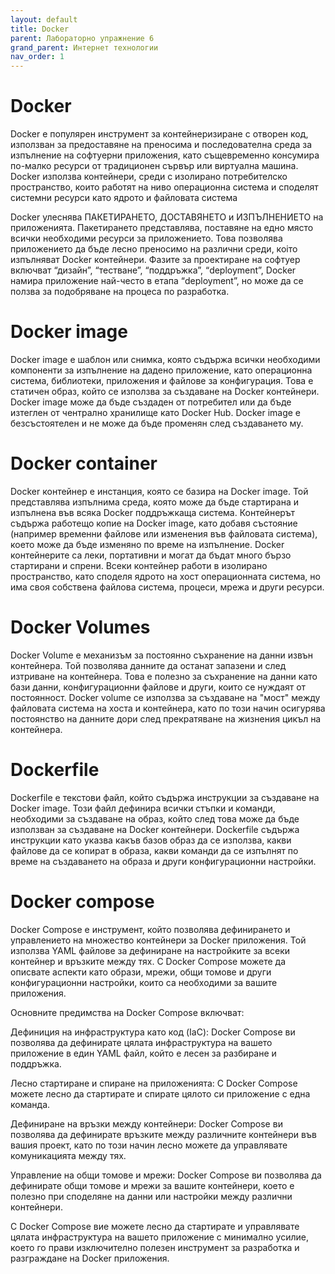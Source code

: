 ```yaml
---
layout: default
title: Docker
parent: Лабораторно упражнение 6
grand_parent: Интернет технологии
nav_order: 1
---
```


# Docker

Docker е популярен инструмент за контейнеризиране с отворен код, използван за предоставяне на преносима и последователна среда за изпълнение на софтуерни приложения, като същевременно консумира по-малко ресурси от традиционен сървър или виртуална машина. Docker използва контейнери, среди с изолирано потребителско пространство, които работят на ниво операционна система и споделят системни ресурси като ядрото и файловата система

Docker улеснява ПАКЕТИРАНЕТО, ДОСТАВЯНЕТО и ИЗПЪЛНЕНИЕТО на приложенията. Пакетирането представлява, поставяне на едно място всички необходими ресурси за приложението. Това позволява приложението да бъде лесно преносимо на различни среди, коiто изпълняват Docker контейнери. Фазите за проектиране на софтуер включват “дизайн”, “тестване”, “поддръжка”, “deployment”, Docker намира приложение най-често в етапа “deployment”, но може да се ползва за подобряване на процеса по разработка.

# Docker image

 Docker image е шаблон или снимка, която съдържа всички необходими компоненти за изпълнение на дадено приложение, като операционна система, библиотеки, приложения и файлове за конфигурация. Това е статичен образ, който се използва за създаване на Docker контейнери. Docker image може да бъде създаден от потребител или да бъде изтеглен от чентрално хранилище като Docker Hub. Docker image е безсъстоятелен и не може да бъде променян след създаването му.

# Docker container

Docker контейнер е инстанция, която се базира на Docker image. Той представлява изпълнима среда, която може да бъде стартирана и изпълнена във всяка Docker поддръжкаща система. Контейнерът съдържа работещо копие на Docker image, като добавя състояние (например временни файлове или изменения във файловата система), което може да бъде изменяно по време на изпълнение. Docker контейнерите са леки, портативни и могат да бъдат много бързо стартирани и спрени. Всеки контейнер работи в изолирано пространство, като споделя ядрото на хост операционната система, но има своя собствена файлова система, процеси, мрежа и други ресурси.

# Docker Volumes

Docker Volume е механизъм за постоянно съхранение на данни извън контейнера. Той позволява данните да останат запазени и след изтриване на контейнера. Това е полезно за съхранение на данни като бази данни, конфигурационни файлове и други, които се нуждаят от постоянност. Docker volume се използва за създаване на "мост" между файловата система на хоста и контейнера, като по този начин осигурява постоянство на данните дори след прекратяване на жизнения цикъл на контейнера.

# Dockerfile

Dockerfile е текстови файл, който съдържа инструкции за създаване на Docker image. Този файл дефинира всички стъпки и команди, необходими за създаване на образ, който след това може да бъде използван за създаване на Docker контейнери. Dockerfile съдържа инструкции като указва какъв базов образ да се използва, какви файлове да се копират в образа, какви команди да се изпълнят по време на създаването на образа и други конфигурационни настройки.

# Docker compose

Docker Compose е инструмент, който позволява дефинирането и управлението на множество контейнери за Docker приложения. Той използва YAML файлове за дефиниране на настройките за всеки контейнер и връзките между тях. С Docker Compose можете да описвате аспекти като образи, мрежи, общи томове и други конфигурационни настройки, които са необходими за вашите приложения.

Основните предимства на Docker Compose включват:

Дефиниция на инфраструктура като код (IaC): Docker Compose ви позволява да дефинирате цялата инфраструктура на вашето приложение в един YAML файл, който е лесен за разбиране и поддръжка.

Лесно стартиране и спиране на приложенията: С Docker Compose можете лесно да стартирате и спирате цялото си приложение с една команда.

Дефиниране на връзки между контейнери: Docker Compose ви позволява да дефинирате връзките между различните контейнери във вашия проект, като по този начин лесно можете да управлявате комуникацията между тях.

Управление на общи томове и мрежи: Docker Compose ви позволява да дефинирате общи томове и мрежи за вашите контейнери, което е полезно при споделяне на данни или настройки между различни контейнери.

С Docker Compose вие можете лесно да стартирате и управлявате цялата инфраструктура на вашето приложение с минимално усилие, което го прави изключително полезен инструмент за разработка и разграждане на Docker приложения.
